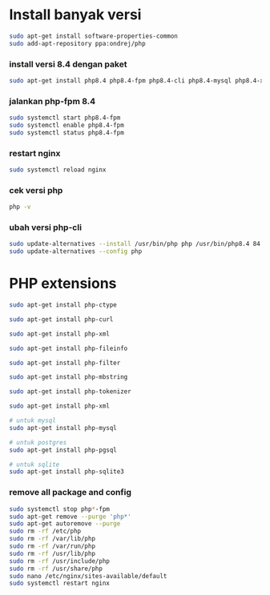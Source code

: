 # Install banyak versi

```bash
sudo apt-get install software-properties-common
sudo add-apt-repository ppa:ondrej/php
```

### install versi 8.4 dengan paket

```bash
sudo apt-get install php8.4 php8.4-fpm php8.4-cli php8.4-mysql php8.4-xml php8.4-curl php8.4-mbstring php8.4-pgsql php8.4-sqlite3 php8.4-tokenizer
```

### jalankan php-fpm 8.4

```bash
sudo systemctl start php8.4-fpm
sudo systemctl enable php8.4-fpm
sudo systemctl status php8.4-fpm
```

### restart nginx

```bash
sudo systemctl reload nginx
```

### cek versi php

```bash
php -v
```

### ubah versi php-cli

```bash
sudo update-alternatives --install /usr/bin/php php /usr/bin/php8.4 84
sudo update-alternatives --config php
```

# PHP extensions

```bash
sudo apt-get install php-ctype
```

```bash
sudo apt-get install php-curl
```

```bash
sudo apt-get install php-xml
```

```bash
sudo apt-get install php-fileinfo
```

```bash
sudo apt-get install php-filter
```

```bash
sudo apt-get install php-mbstring
```

```bash
sudo apt-get install php-tokenizer
```

```bash
sudo apt-get install php-xml
```

```bash
# untuk mysql
sudo apt-get install php-mysql

# untuk postgres
sudo apt-get install php-pgsql

# untuk sqlite
sudo apt-get install php-sqlite3
```

### remove all package and config

```bash
sudo systemctl stop php*-fpm
sudo apt-get remove --purge 'php*'
sudo apt-get autoremove --purge
sudo rm -rf /etc/php
sudo rm -rf /var/lib/php
sudo rm -rf /var/run/php
sudo rm -rf /usr/lib/php
sudo rm -rf /usr/include/php
sudo rm -rf /usr/share/php
sudo nano /etc/nginx/sites-available/default
sudo systemctl restart nginx
```

